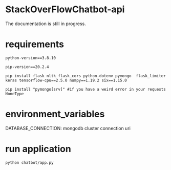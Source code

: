 # StackOverFlowChatbot-api

The documentation is still in progress.

# requirements

    python-version==3.8.10

    pip-version==20.2.4

    pip install flask nltk flask_cors python-dotenv pymongo  flask_limiter keras tensorflow-cpu==2.5.0 numpy==1.19.2 six==1.15.0

    pip install "pymongo[srv]" #if you have a weird error in your requests NoneType

# environment_variables

DATABASE_CONNECTION: mongodb cluster connection uri

# run application

    python chatbot/app.py


